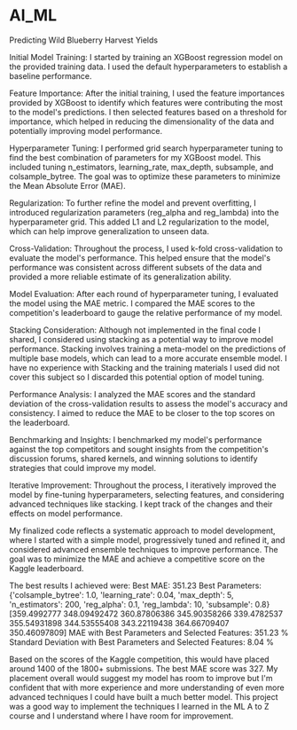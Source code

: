# AI_ML
Predicting Wild Blueberry Harvest Yields

Initial Model Training: I started by training an XGBoost regression model on the provided training data. I used the default hyperparameters to establish a baseline performance.

Feature Importance: After the initial training, I used the feature importances provided by XGBoost to identify which features were contributing the most to the model's predictions. I then selected features based on a threshold for importance, which helped in reducing the dimensionality of the data and potentially improving model performance.

Hyperparameter Tuning: I performed grid search hyperparameter tuning to find the best combination of parameters for my XGBoost model. This included tuning n_estimators, learning_rate, max_depth, subsample, and colsample_bytree. The goal was to optimize these parameters to minimize the Mean Absolute Error (MAE).

Regularization: To further refine the model and prevent overfitting, I introduced regularization parameters (reg_alpha and reg_lambda) into the hyperparameter grid. This added L1 and L2 regularization to the model, which can help improve generalization to unseen data.

Cross-Validation: Throughout the process, I used k-fold cross-validation to evaluate the model's performance. This helped ensure that the model's performance was consistent across different subsets of the data and provided a more reliable estimate of its generalization ability.

Model Evaluation: After each round of hyperparameter tuning, I evaluated the model using the MAE metric. I compared the MAE scores to the competition's leaderboard to gauge the relative performance of my model.

Stacking Consideration: Although not implemented in the final code I shared, I considered using stacking as a potential way to improve model performance. Stacking involves training a meta-model on the predictions of multiple base models, which can lead to a more accurate ensemble model.  I have no experience with Stacking and the training materials I used did not cover this subject so I discarded this potential option of model tuning.

Performance Analysis: I analyzed the MAE scores and the standard deviation of the cross-validation results to assess the model's accuracy and consistency. I aimed to reduce the MAE to be closer to the top scores on the leaderboard.

Benchmarking and Insights: I benchmarked my model's performance against the top competitors and sought insights from the competition's discussion forums, shared kernels, and winning solutions to identify strategies that could improve my model.

Iterative Improvement: Throughout the process, I iteratively improved the model by fine-tuning hyperparameters, selecting features, and considering advanced techniques like stacking. I kept track of the changes and their effects on model performance.

My finalized code reflects a systematic approach to model development, where I started with a simple model, progressively tuned and refined it, and considered advanced ensemble techniques to improve performance. The goal was to minimize the MAE and achieve a competitive score on the Kaggle leaderboard.

The best results I achieved were: Best MAE: 351.23
Best Parameters: {'colsample_bytree': 1.0, 'learning_rate': 0.04, 'max_depth': 5, 'n_estimators': 200, 'reg_alpha': 0.1, 'reg_lambda': 10, 'subsample': 0.8}
[359.4992777  348.09492472 360.87806386 345.90358266 339.4782537
 355.54931898 344.53555408 343.22119438 364.66709407 350.46097809]
MAE with Best Parameters and Selected Features: 351.23 %
Standard Deviation with Best Parameters and Selected Features: 8.04 %

Based on the scores of the Kaggle competition, this would have placed around 1400 of the 1800+ submissions.  The best MAE score was 327.  My placement overall would suggest my model has room to improve but I'm confident that with more experience and more understanding of even more advanced techniques I could have built a much better model.  This project was a good way to implement the techniques I learned in the ML A to Z course and I understand where I have room for improvement.
